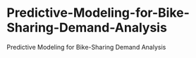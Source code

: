 # Predictive-Modeling-for-Bike-Sharing-Demand-Analysis
Predictive Modeling for Bike-Sharing Demand Analysis
